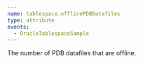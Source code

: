 ```yaml
---
name: tablespace.offlinePDBDatafiles
type: attribute
events:
  - OracleTablespaceSample
---
```


The number of PDB datafiles that are offline.